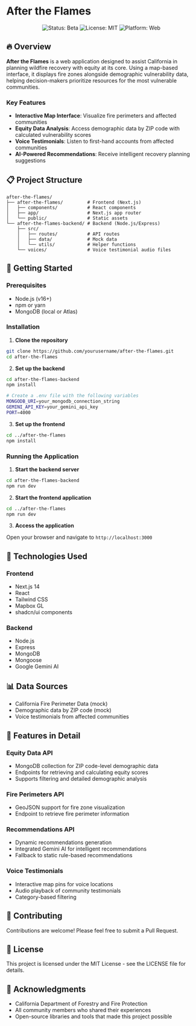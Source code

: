 # After the Flames

<p align="center">
  <img src="https://img.shields.io/badge/Status-Beta-yellow" alt="Status: Beta">
  <img src="https://img.shields.io/badge/License-MIT-blue" alt="License: MIT">
  <img src="https://img.shields.io/badge/Platform-Web-brightgreen" alt="Platform: Web">
</p>

## 🔥 Overview

**After the Flames** is a web application designed to assist California in planning wildfire recovery with equity at its core. Using a map-based interface, it displays fire zones alongside demographic vulnerability data, helping decision-makers prioritize resources for the most vulnerable communities.

### Key Features

- **Interactive Map Interface**: Visualize fire perimeters and affected communities
- **Equity Data Analysis**: Access demographic data by ZIP code with calculated vulnerability scores
- **Voice Testimonials**: Listen to first-hand accounts from affected communities
- **AI-Powered Recommendations**: Receive intelligent recovery planning suggestions

## 📋 Project Structure

```
after-the-flames/
├── after-the-flames/         # Frontend (Next.js)
│   ├── components/           # React components
│   ├── app/                  # Next.js app router
│   └── public/               # Static assets
└── after-the-flames-backend/ # Backend (Node.js/Express)
    ├── src/
    │   ├── routes/           # API routes
    │   ├── data/             # Mock data
    │   └── utils/            # Helper functions
    └── voices/               # Voice testimonial audio files
```

## 🚀 Getting Started

### Prerequisites

- Node.js (v16+)
- npm or yarn
- MongoDB (local or Atlas)

### Installation

1. **Clone the repository**

```bash
git clone https://github.com/yourusername/after-the-flames.git
cd after-the-flames
```

2. **Set up the backend**

```bash
cd after-the-flames-backend
npm install

# Create a .env file with the following variables
MONGODB_URI=your_mongodb_connection_string
GEMINI_API_KEY=your_gemini_api_key
PORT=4000
```

3. **Set up the frontend**

```bash
cd ../after-the-flames
npm install
```

### Running the Application

1. **Start the backend server**

```bash
cd after-the-flames-backend
npm run dev
```

2. **Start the frontend application**

```bash
cd ../after-the-flames
npm run dev
```

3. **Access the application**

Open your browser and navigate to `http://localhost:3000`

## 🔧 Technologies Used

### Frontend
- Next.js 14
- React
- Tailwind CSS
- Mapbox GL
- shadcn/ui components

### Backend
- Node.js
- Express
- MongoDB
- Mongoose
- Google Gemini AI

## 📊 Data Sources

- California Fire Perimeter Data (mock)
- Demographic data by ZIP code (mock)
- Voice testimonials from affected communities

## 🌟 Features in Detail

### Equity Data API
- MongoDB collection for ZIP code-level demographic data
- Endpoints for retrieving and calculating equity scores
- Supports filtering and detailed demographic analysis

### Fire Perimeters API
- GeoJSON support for fire zone visualization
- Endpoint to retrieve fire perimeter information

### Recommendations API
- Dynamic recommendations generation
- Integrated Gemini AI for intelligent recommendations
- Fallback to static rule-based recommendations

### Voice Testimonials
- Interactive map pins for voice locations
- Audio playback of community testimonials
- Category-based filtering

## 🤝 Contributing

Contributions are welcome! Please feel free to submit a Pull Request.

## 📄 License

This project is licensed under the MIT License - see the LICENSE file for details.

## 🙏 Acknowledgments

- California Department of Forestry and Fire Protection
- All community members who shared their experiences
- Open-source libraries and tools that made this project possible